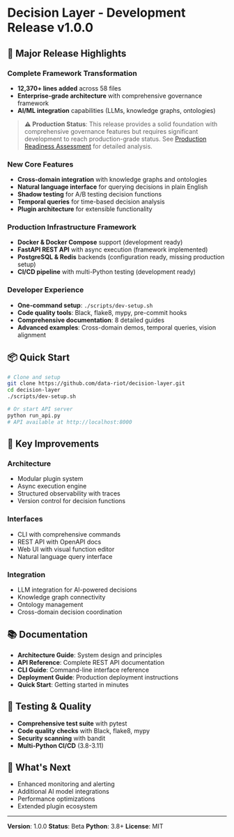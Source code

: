# Decision Layer - Development Release v1.0.0

## 🚀 Major Release Highlights

### **Complete Framework Transformation**
- **12,370+ lines added** across 58 files
- **Enterprise-grade architecture** with comprehensive governance framework
- **AI/ML integration** capabilities (LLMs, knowledge graphs, ontologies)

> **⚠️ Production Status**: This release provides a solid foundation with comprehensive governance features but requires significant development to reach production-grade status. See [Production Readiness Assessment](production-readiness.md) for detailed analysis.

### **New Core Features**
- **Cross-domain integration** with knowledge graphs and ontologies
- **Natural language interface** for querying decisions in plain English
- **Shadow testing** for A/B testing decision functions
- **Temporal queries** for time-based decision analysis
- **Plugin architecture** for extensible functionality

### **Production Infrastructure Framework**
- **Docker & Docker Compose** support (development ready)
- **FastAPI REST API** with async execution (framework implemented)
- **PostgreSQL & Redis** backends (configuration ready, missing production setup)
- **CI/CD pipeline** with multi-Python testing (development ready)

### **Developer Experience**
- **One-command setup**: `./scripts/dev-setup.sh`
- **Code quality tools**: Black, flake8, mypy, pre-commit hooks
- **Comprehensive documentation**: 8 detailed guides
- **Advanced examples**: Cross-domain demos, temporal queries, vision alignment

## 📦 Quick Start

```bash
# Clone and setup
git clone https://github.com/data-riot/decision-layer.git
cd decision-layer
./scripts/dev-setup.sh

# Or start API server
python run_api.py
# API available at http://localhost:8000
```

## 🔧 Key Improvements

### **Architecture**
- Modular plugin system
- Async execution engine
- Structured observability with traces
- Version control for decision functions

### **Interfaces**
- CLI with comprehensive commands
- REST API with OpenAPI docs
- Web UI with visual function editor
- Natural language query interface

### **Integration**
- LLM integration for AI-powered decisions
- Knowledge graph connectivity
- Ontology management
- Cross-domain decision coordination

## 📚 Documentation

- **Architecture Guide**: System design and principles
- **API Reference**: Complete REST API documentation
- **CLI Guide**: Command-line interface reference
- **Deployment Guide**: Production deployment instructions
- **Quick Start**: Getting started in minutes

## 🧪 Testing & Quality

- **Comprehensive test suite** with pytest
- **Code quality checks** with Black, flake8, mypy
- **Security scanning** with bandit
- **Multi-Python CI/CD** (3.8-3.11)

## 🎯 What's Next

- Enhanced monitoring and alerting
- Additional AI model integrations
- Performance optimizations
- Extended plugin ecosystem

---

**Version**: 1.0.0
**Status**: Beta
**Python**: 3.8+
**License**: MIT
